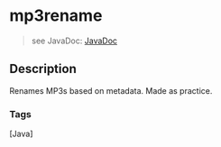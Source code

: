 # mp3rename
> see JavaDoc: [JavaDoc](docs/javadoc/index.html)

## Description
Renames MP3s based on metadata. Made as practice.

### Tags
[Java]
